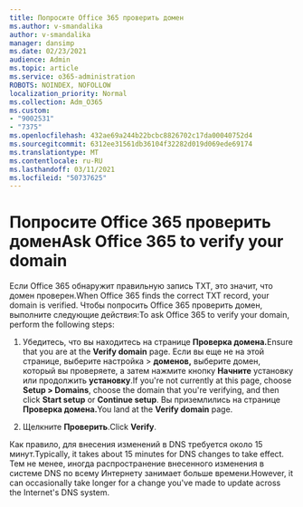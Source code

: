 ```yaml
---
title: Попросите Office 365 проверить домен
ms.author: v-smandalika
author: v-smandalika
manager: dansimp
ms.date: 02/23/2021
audience: Admin
ms.topic: article
ms.service: o365-administration
ROBOTS: NOINDEX, NOFOLLOW
localization_priority: Normal
ms.collection: Adm_O365
ms.custom:
- "9002531"
- "7375"
ms.openlocfilehash: 432ae69a244b22bcbc8826702c17da00040752d4
ms.sourcegitcommit: 6312ee31561db36104f32282d019d069ede69174
ms.translationtype: MT
ms.contentlocale: ru-RU
ms.lasthandoff: 03/11/2021
ms.locfileid: "50737625"
---
```

# <a name="ask-office-365-to-verify-your-domain"></a><span data-ttu-id="d13a5-102">Попросите Office 365 проверить домен</span><span class="sxs-lookup"><span data-stu-id="d13a5-102">Ask Office 365 to verify your domain</span></span>

<span data-ttu-id="d13a5-103">Если Office 365 обнаружит правильную запись TXT, это значит, что домен проверен.</span><span class="sxs-lookup"><span data-stu-id="d13a5-103">When Office 365 finds the correct TXT record, your domain is verified.</span></span> <span data-ttu-id="d13a5-104">Чтобы попросить Office 365 проверить домен, выполните следующие действия:</span><span class="sxs-lookup"><span data-stu-id="d13a5-104">To ask Office 365 to verify your domain, perform the following steps:</span></span>

1. <span data-ttu-id="d13a5-105">Убедитесь, что вы находитесь на странице **Проверка домена.**</span><span class="sxs-lookup"><span data-stu-id="d13a5-105">Ensure that you are at the **Verify domain** page.</span></span> <span data-ttu-id="d13a5-106">Если вы еще не на этой странице, выберите настройка > **доменов,** выберите домен, который вы проверяете, а затем нажмите кнопку **Начните** установку или продолжить **установку**.</span><span class="sxs-lookup"><span data-stu-id="d13a5-106">If you're not currently at this page, choose **Setup > Domains**, choose the domain that you're verifying, and then click **Start setup** or **Continue setup**.</span></span> <span data-ttu-id="d13a5-107">Вы приземлились на странице **Проверка домена.**</span><span class="sxs-lookup"><span data-stu-id="d13a5-107">You land at the **Verify domain** page.</span></span>

2. <span data-ttu-id="d13a5-108">Щелкните **Проверить**.</span><span class="sxs-lookup"><span data-stu-id="d13a5-108">Click **Verify**.</span></span>

<span data-ttu-id="d13a5-109">Как правило, для внесения изменений в DNS требуется около 15 минут.</span><span class="sxs-lookup"><span data-stu-id="d13a5-109">Typically, it takes about 15 minutes for DNS changes to take effect.</span></span> <span data-ttu-id="d13a5-110">Тем не менее, иногда распространение внесенного изменения в системе DNS по всему Интернету занимает больше времени.</span><span class="sxs-lookup"><span data-stu-id="d13a5-110">However, it can occasionally take longer for a change you've made to update across the Internet's DNS system.</span></span>

